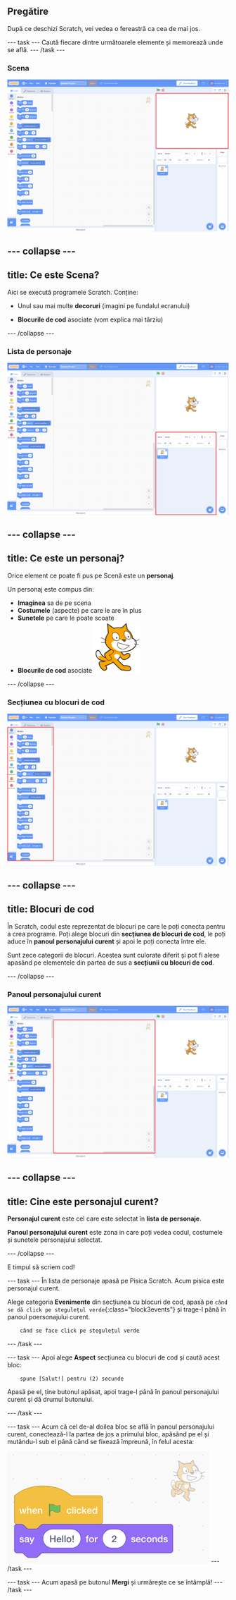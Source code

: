 ## Pregătire

După ce deschizi Scratch, vei vedea o fereastră ca cea de mai jos.

\--- task \--- Caută fiecare dintre următoarele elemente și memorează unde se află. \--- /task \---

### Scena

![Fereastra Scratch cu Scena evidențiată](images/hlStage.png)

## \--- collapse \---

## title: Ce este Scena?

Aici se execută programele Scratch. Conține:

* Unul sau mai multe **decoruri** \(imagini pe fundalul ecranului\)

* **Blocurile de cod** asociate \(vom explica mai târziu\)

\--- /collapse \---

### Lista de personaje

![Fereastra Scratch cu lista de personaje evidențiată](images/hlSpriteList.png)

## \--- collapse \---

## title: Ce este un personaj?

Orice element ce poate fi pus pe Scenă este un **personaj**.

Un personaj este compus din:

* **Imaginea** sa de pe scena
* **Costumele** \(aspecte\) pe care le are în plus
* **Sunetele** pe care le poate scoate
* **Blocurile de cod** asociate ![](images/setup2.png)

\--- /collapse \---

### Secțiunea cu blocuri de cod

![Fereastra Scratch cu secțiunea cu blocuri de cod evidențiată](images/hlBlocksPalette.png)

## \--- collapse \---

## title: Blocuri de cod

În Scratch, codul este reprezentat de blocuri pe care le poți conecta pentru a crea programe. Poți alege blocuri din **secțiunea de blocuri de cod**, le poți aduce în **panoul personajului curent** și apoi le poți conecta între ele.

Sunt zece categorii de blocuri. Acestea sunt culorate diferit și pot fi alese apasând pe elementele din partea de sus a **secțiunii cu blocuri de cod**.

\--- /collapse \---

### Panoul personajului curent

![Fereastra Scratch cu panoul personajului curent evidențiată](images/hlCurrentSpritePanel.png)

## \--- collapse \---

## title: Cine este personajul curent?

**Personajul curent** este cel care este selectat în **lista de personaje**.

**Panoul personajului curent** este zona in care poți vedea codul, costumele și sunetele personajului selectat.

\--- /collapse \---

E timpul să scriem cod!

\--- task \--- În lista de personaje apasă pe Pisica Scratch. Acum pisica este personajul curent.

Alege categoria **Evenimente** din secțiunea cu blocuri de cod, apasă pe `când se dă click pe stegulețul verde`{:class="block3events"} și trage-l până în panoul poersonajului curent.

```blocks3
    când se face click pe stegulețul verde
```

\--- /task \---

\--- task \--- Apoi alege **Aspect** secțiunea cu blocuri de cod și caută acest bloc:

```blocks3
    spune [Salut!] pentru (2) secunde
```

Apasă pe el, ține butonul apăsat, apoi trage-l până în panoul personajului curent și dă drumul butonului.

\--- /task \---

\--- task \--- Acum că cel de-al doilea bloc se află în panoul personajului curent, conectează-l la partea de jos a primului bloc, apăsând pe el și mutându-l sub el până când se fixează împreună, în felul acesta:

![](images/setup3.png) \--- /task \---

\--- task \--- Acum apasă pe butonul **Mergi** și urmărește ce se întâmplă! \--- /task \---